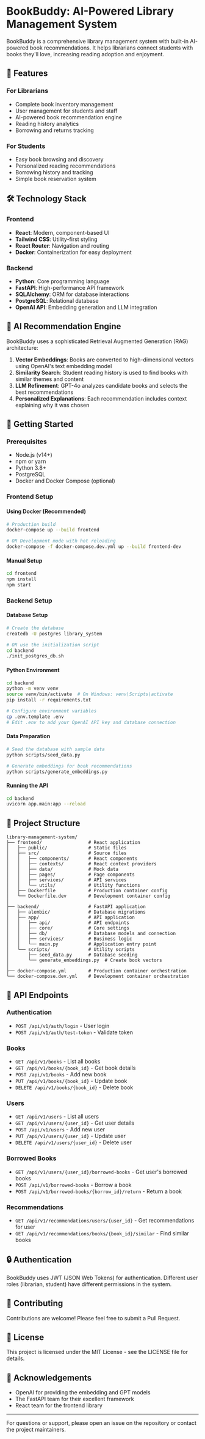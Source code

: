 # BookBuddy: AI-Powered Library Management System

BookBuddy is a comprehensive library management system with built-in AI-powered book recommendations. It helps librarians connect students with books they'll love, increasing reading adoption and enjoyment.

## 🌟 Features

### For Librarians
- Complete book inventory management
- User management for students and staff
- AI-powered book recommendation engine
- Reading history analytics
- Borrowing and returns tracking

### For Students
- Easy book browsing and discovery
- Personalized reading recommendations
- Borrowing history and tracking
- Simple book reservation system

## 🛠️ Technology Stack

### Frontend
- **React**: Modern, component-based UI
- **Tailwind CSS**: Utility-first styling
- **React Router**: Navigation and routing
- **Docker**: Containerization for easy deployment

### Backend
- **Python**: Core programming language
- **FastAPI**: High-performance API framework
- **SQLAlchemy**: ORM for database interactions
- **PostgreSQL**: Relational database
- **OpenAI API**: Embedding generation and LLM integration

## 🧠 AI Recommendation Engine

BookBuddy uses a sophisticated Retrieval Augmented Generation (RAG) architecture:

1. **Vector Embeddings**: Books are converted to high-dimensional vectors using OpenAI's text embedding model
2. **Similarity Search**: Student reading history is used to find books with similar themes and content
3. **LLM Refinement**: GPT-4o analyzes candidate books and selects the best recommendations
4. **Personalized Explanations**: Each recommendation includes context explaining why it was chosen

## 🚀 Getting Started

### Prerequisites
- Node.js (v14+)
- npm or yarn
- Python 3.8+
- PostgreSQL
- Docker and Docker Compose (optional)

### Frontend Setup

#### Using Docker (Recommended)
```bash
# Production build
docker-compose up --build frontend

# OR Development mode with hot reloading
docker-compose -f docker-compose.dev.yml up --build frontend-dev
```

#### Manual Setup
```bash
cd frontend
npm install
npm start
```

### Backend Setup

#### Database Setup
```bash
# Create the database
createdb -U postgres library_system

# OR use the initialization script
cd backend
./init_postgres_db.sh
```

#### Python Environment
```bash
cd backend
python -m venv venv
source venv/bin/activate  # On Windows: venv\Scripts\activate
pip install -r requirements.txt

# Configure environment variables
cp .env.template .env
# Edit .env to add your OpenAI API key and database connection
```

#### Data Preparation
```bash
# Seed the database with sample data
python scripts/seed_data.py

# Generate embeddings for book recommendations
python scripts/generate_embeddings.py
```

#### Running the API
```bash
cd backend
uvicorn app.main:app --reload
```

## 📁 Project Structure

```
library-management-system/
├── frontend/                 # React application
│   ├── public/               # Static files
│   ├── src/                  # Source files
│   │   ├── components/       # React components
│   │   ├── contexts/         # React context providers
│   │   ├── data/             # Mock data
│   │   ├── pages/            # Page components
│   │   ├── services/         # API services
│   │   └── utils/            # Utility functions
│   ├── Dockerfile            # Production container config
│   └── Dockerfile.dev        # Development container config
│
├── backend/                  # FastAPI application
│   ├── alembic/              # Database migrations
│   ├── app/                  # API application
│   │   ├── api/              # API endpoints
│   │   ├── core/             # Core settings
│   │   ├── db/               # Database models and connection
│   │   ├── services/         # Business logic
│   │   └── main.py           # Application entry point
│   └── scripts/              # Utility scripts
│       ├── seed_data.py      # Database seeding
│       └── generate_embeddings.py  # Create book vectors
│
├── docker-compose.yml        # Production container orchestration
└── docker-compose.dev.yml    # Development container orchestration
```

## 🔄 API Endpoints

### Authentication
- `POST /api/v1/auth/login` - User login
- `POST /api/v1/auth/test-token` - Validate token

### Books
- `GET /api/v1/books` - List all books
- `GET /api/v1/books/{book_id}` - Get book details
- `POST /api/v1/books` - Add new book
- `PUT /api/v1/books/{book_id}` - Update book
- `DELETE /api/v1/books/{book_id}` - Delete book

### Users
- `GET /api/v1/users` - List all users
- `GET /api/v1/users/{user_id}` - Get user details
- `POST /api/v1/users` - Add new user
- `PUT /api/v1/users/{user_id}` - Update user
- `DELETE /api/v1/users/{user_id}` - Delete user

### Borrowed Books
- `GET /api/v1/users/{user_id}/borrowed-books` - Get user's borrowed books
- `POST /api/v1/borrowed-books` - Borrow a book
- `POST /api/v1/borrowed-books/{borrow_id}/return` - Return a book

### Recommendations
- `GET /api/v1/recommendations/users/{user_id}` - Get recommendations for user
- `GET /api/v1/recommendations/books/{book_id}/similar` - Find similar books

## 🔒 Authentication

BookBuddy uses JWT (JSON Web Tokens) for authentication. Different user roles (librarian, student) have different permissions in the system.

## 🤝 Contributing

Contributions are welcome! Please feel free to submit a Pull Request.

## 📝 License

This project is licensed under the MIT License - see the LICENSE file for details.

## 🙏 Acknowledgements

- OpenAI for providing the embedding and GPT models
- The FastAPI team for their excellent framework
- React team for the frontend library

---

For questions or support, please open an issue on the repository or contact the project maintainers.